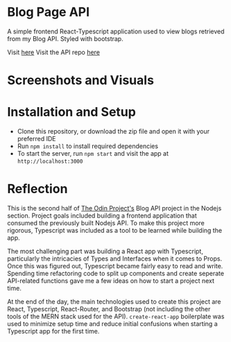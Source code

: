 # Blog Page API

A simple frontend React-Typescript application used to view blogs retrieved from my Blog API. Styled with bootstrap.

Visit [here]()
Visit the API repo [here](https://github.com/NeptuneRjo/blog-api)

# Screenshots and Visuals

# Installation and Setup

- Clone this repository, or download the zip file and open it with your preferred IDE
- Run `npm install` to install required dependencies
- To start the server, run `npm start` and visit the app at `http://localhost:3000`

# Reflection

This is the second half of [The Odin Project's](https://www.theodinproject.com/lessons/nodejs-blog-api) Blog API project in the Nodejs section.
Project goals included building a frontend application that consumed the previously built Nodejs API. To make this project more rigorous, Typescript was included
as a tool to be learned while building the app.

The most challenging part was building a React app with Typescript, particularly the intricacies of Types and Interfaces when it comes to Props. Once this was figured out, Typescript became fairly easy to read and write.
Spending time refactoring code to split up components and create seperate API-related functions gave me a few ideas on how to start a project next time.

At the end of the day, the main technologies used to create this project are React, Typescript, React-Router, and Bootstrap (not including the other tools of the MERN stack used for the API). `create-react-app` boilerplate was used to minimize setup time and reduce initial confusions when starting a Typescript app for the first time.
